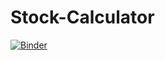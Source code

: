# Stock-Calculator

[![Binder](https://mybinder.org/badge_logo.svg)](https://mybinder.org/v2/gh/dvvp/Stock-Calculator/HEAD?urlpath=voila%2Frender%2FStock%2520Calculator.ipynb)